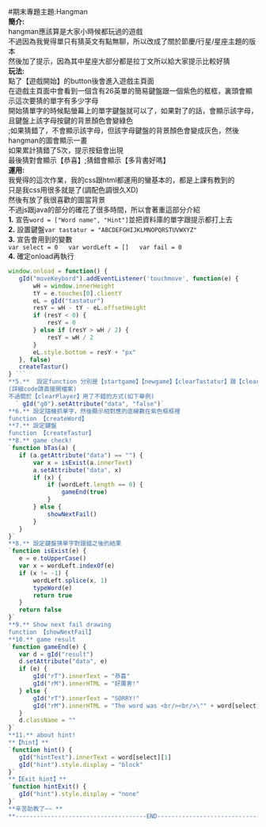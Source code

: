 #期末專題主題:Hangman  
**簡介:**  
hangman應該算是大家小時候都玩過的遊戲  
不過因為我覺得單只有猜英文有點無聊，所以改成了關於節慶/行星/星座主題的版本  
然後加了提示，因為其中星座大部分都是拉丁文所以給大家提示比較好猜  
**玩法:**  
點了【遊戲開始】的button後會進入遊戲主頁面  
在遊戲主頁面中會看到一個含有26英單的簡易鍵盤跟一個紫色的框框，裏頭會顯示這次要猜的單字有多少字母   
開始猜單字的時候點螢幕上的單字鍵盤就可以了，如果對了的話，會顯示該字母，且鍵盤上該字母按鍵的背景顏色會變綠色   
;如果猜錯了，不會顯示該字母，但該字母鍵盤的背景顏色會變成灰色，然後hangman的圖會顯示一畫  
如果累計猜錯了5次，提示按鈕會出現     
最後猜對會顯示【恭喜】;猜錯會顯示【多背書好嗎】   
**運用:**  
我覺得的這次作業，我的css跟html都運用的蠻基本的，都是上課有教到的     
只是我css用很多就是了(調配色調很久XD)     
然後有放了我很喜歡的圖當背景   
不過js跟java的部分的確花了很多時間，所以會著重這部分介紹      
**1.** 宣告`word = ["Word name", "Hint"]`並把資料庫的單字跟提示都打上去     
**2.** 設置鍵盤`var tastatur = "ABCDEFGHIJKLMNOPQRSTUVWXYZ"`  
**3.** 宣告會用到的變數  
`var select = 0  
var wordLeft = []  
var fail = 0`  
**4.** 確定onload再執行  
 ```js 
 window.onload = function() {  
    gId("moveKeybord").addEventListener('touchmove', function(e) {  
        wH = window.innerHeight  
        tY = e.touches[0].clientY  
        eL = gId("tastatur")  
        resY = wH - tY - eL.offsetHeight  
        if (resY < 0) {  
            resY = 0  
        } else if (resY > wH / 2) {  
            resY = wH / 2  
        } 
        eL.style.bottom = resY + "px"       
    }, false)  
    createTastur()  
} ```    
**5.**  設定function 分別是【startgame】【newgame】【clearTastatur】跟【clearPlayer】  
(詳細code請直接開檔案)  
不過關於【clearPlayer】用了不錯的方式(如下舉例)  
   ` gId("g0").setAttribute("data", "false")`  
**6.** 設定隨機抓單字，然後顯示相對應的底線數在紫色框框裡  
function 【createWord】  
**7.** 設定鍵盤   
function 【createTastur】    
**8.** game check!  
`function bTas(a) {  
    if (a.getAttribute("data") == "") {  
        var x = isExist(a.innerText)  
        a.setAttribute("data", x)  
        if (x) {  
            if (wordLeft.length == 0) {  
                gameEnd(true)  
            }  
        } else {  
            showNextFail()  
        }  
    }  
}`  
**8.** 設定鍵盤猜單字對跟錯之後的結果   
`function isExist(e) {  
    e = e.toUpperCase()  
    var x = wordLeft.indexOf(e)  
    if (x != -1) {  
        wordLeft.splice(x, 1)   
        typeWord(e)   
        return true  
    }  
    return false  
}`  
**9.** Show next fail drawing   
function 【showNextFail】    
**10.** game result    
`function gameEnd(e) {  
    var d = gId("result")  
    d.setAttribute("data", e)  
    if (e) {
        gId("rT").innerText = "恭喜"  
        gId("rM").innerHTML = "好厲害!"  
    } else {  
        gId("rT").innerText = "SORRY!"  
        gId("rM").innerHTML = "The word was <br/><br/>\"" + word[select][0].toUpperCase() + "\"<br/><br/>多背書好嗎"  
    }  
    d.className = ""  
}`  
**11.** about hint!    
**【hint】**   
`function hint() {  
    gId("hintText").innerText = word[select][1]  
    gId("hint").style.display = "block"  
}`  
**【Exit hint】**   
`function hintExit() {  
    gId("hint").style.display = "none"  
}`   
**辛苦助教了~~ **   
**-------------------------------------END---------------------------------------------**  
